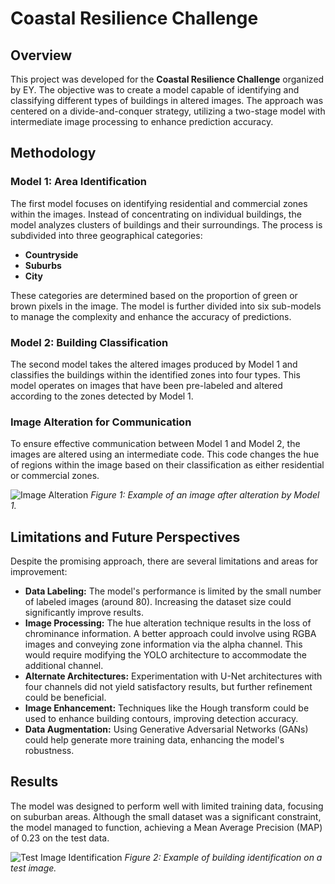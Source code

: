 # Coastal Resilience Challenge

## Overview

This project was developed for the **Coastal Resilience Challenge** organized by EY. The objective was to create a model capable of identifying and classifying different types of buildings in altered images. The approach was centered on a divide-and-conquer strategy, utilizing a two-stage model with intermediate image processing to enhance prediction accuracy.

## Methodology

### Model 1: Area Identification

The first model focuses on identifying residential and commercial zones within the images. Instead of concentrating on individual buildings, the model analyzes clusters of buildings and their surroundings. The process is subdivided into three geographical categories:
- **Countryside**
- **Suburbs**
- **City**

These categories are determined based on the proportion of green or brown pixels in the image. The model is further divided into six sub-models to manage the complexity and enhance the accuracy of predictions.

### Model 2: Building Classification

The second model takes the altered images produced by Model 1 and classifies the buildings within the identified zones into four types. This model operates on images that have been pre-labeled and altered according to the zones detected by Model 1.

### Image Alteration for Communication

To ensure effective communication between Model 1 and Model 2, the images are altered using an intermediate code. This code changes the hue of regions within the image based on their classification as either residential or commercial zones.

![Image Alteration](link_to_image) 
*Figure 1: Example of an image after alteration by Model 1.*

## Limitations and Future Perspectives

Despite the promising approach, there are several limitations and areas for improvement:
- **Data Labeling:** The model's performance is limited by the small number of labeled images (around 80). Increasing the dataset size could significantly improve results.
- **Image Processing:** The hue alteration technique results in the loss of chrominance information. A better approach could involve using RGBA images and conveying zone information via the alpha channel. This would require modifying the YOLO architecture to accommodate the additional channel.
- **Alternate Architectures:** Experimentation with U-Net architectures with four channels did not yield satisfactory results, but further refinement could be beneficial.
- **Image Enhancement:** Techniques like the Hough transform could be used to enhance building contours, improving detection accuracy.
- **Data Augmentation:** Using Generative Adversarial Networks (GANs) could help generate more training data, enhancing the model's robustness.

## Results

The model was designed to perform well with limited training data, focusing on suburban areas. Although the small dataset was a significant constraint, the model managed to function, achieving a Mean Average Precision (MAP) of 0.23 on the test data.

![Test Image Identification](link_to_image)
*Figure 2: Example of building identification on a test image.*
